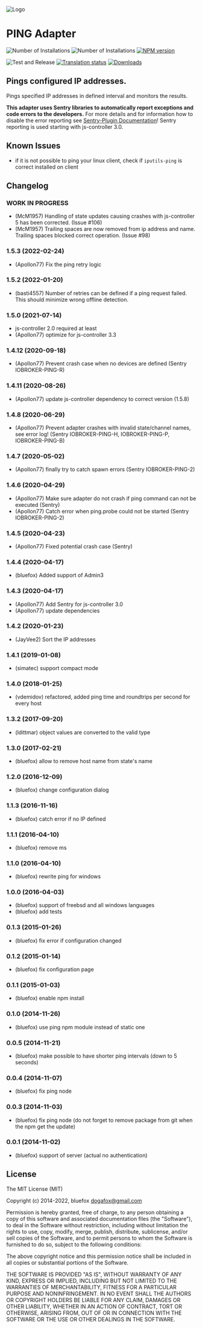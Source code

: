 ![Logo](admin/ping.png)

# PING Adapter

![Number of Installations](http://iobroker.live/badges/ping-installed.svg)
![Number of Installations](http://iobroker.live/badges/ping-stable.svg)
[![NPM version](http://img.shields.io/npm/v/iobroker.ping.svg)](https://www.npmjs.com/package/iobroker.ping)

![Test and Release](https://github.com/ioBroker/ioBroker.ping/workflows/Test%20and%20Release/badge.svg)
[![Translation status](https://weblate.iobroker.net/widgets/adapters/-/ping/svg-badge.svg)](https://weblate.iobroker.net/engage/adapters/?utm_source=widget)
[![Downloads](https://img.shields.io/npm/dm/iobroker.ping.svg)](https://www.npmjs.com/package/iobroker.ping)

## Pings configured IP addresses.

Pings specified IP addresses in defined interval and monitors the results.

**This adapter uses Sentry libraries to automatically report exceptions and code errors to the developers.** For more details and for information how to disable the error reporting see [Sentry-Plugin Documentation](https://github.com/ioBroker/plugin-sentry#plugin-sentry)! Sentry reporting is used starting with js-controller 3.0.

## Known Issues

-   if it is not possible to ping your linux client, check if `iputils-ping` is correct installed on client

<!--
	Placeholder for the next version (at the beginning of the line):
	### __WORK IN PROGRESS__
-->

## Changelog

### **WORK IN PROGRESS**

-   (McM1957) Handling of state updates causing crashes with js-controller 5 has been corrected. (Issue #106)
-   (McM1957) Trailing spaces are now removed from ip address and name. Trailing spaces blocked correct operation. (Issue #98)

### 1.5.3 (2022-02-24)

-   (Apollon77) Fix the ping retry logic

### 1.5.2 (2022-01-20)

-   (basti4557) Number of retries can be defined if a ping request failed. This should minimize wrong offline detection.

### 1.5.0 (2021-07-14)

-   js-controller 2.0 required at least
-   (Apollon77) optimize for js-controller 3.3

### 1.4.12 (2020-09-18)

-   (Apollon77) Prevent crash case when no devices are defined (Sentry IOBROKER-PING-R)

### 1.4.11 (2020-08-26)

-   (Apollon77) update js-controller dependency to correct version (1.5.8)

### 1.4.8 (2020-06-29)

-   (Apollon77) Prevent adapter crashes with invalid state/channel names, see error log! (Sentry IOBROKER-PING-H, IOBROKER-PING-P, IOBROKER-PING-B)

### 1.4.7 (2020-05-02)

-   (Apollon77) finally try to catch spawn errors (Sentry IOBROKER-PING-2)

### 1.4.6 (2020-04-29)

-   (Apollon77) Make sure adapter do not crash if ping command can not be executed (Sentry)
-   (Apollon77) Catch error when ping.probe could not be started (Sentry IOBROKER-PING-2)

### 1.4.5 (2020-04-23)

-   (Apollon77) Fixed potential crash case (Sentry)

### 1.4.4 (2020-04-17)

-   (bluefox) Added support of Admin3

### 1.4.3 (2020-04-17)

-   (Apollon77) Add Sentry for js-controller 3.0
-   (Apollon77) update dependencies

### 1.4.2 (2020-01-23)

-   (JayVee2) Sort the IP addresses

### 1.4.1 (2019-01-08)

-   (simatec) support compact mode

### 1.4.0 (2018-01-25)

-   (vdemidov) refactored, added ping time and roundtrips per second for every host

### 1.3.2 (2017-09-20)

-   (ldittmar) object values are converted to the valid type

### 1.3.0 (2017-02-21)

-   (bluefox) allow to remove host name from state's name

### 1.2.0 (2016-12-09)

-   (bluefox) change configuration dialog

### 1.1.3 (2016-11-16)

-   (bluefox) catch error if no IP defined

### 1.1.1 (2016-04-10)

-   (bluefox) remove ms

### 1.1.0 (2016-04-10)

-   (bluefox) rewrite ping for windows

### 1.0.0 (2016-04-03)

-   (bluefox) support of freebsd and all windows languages
-   (bluefox) add tests

### 0.1.3 (2015-01-26)

-   (bluefox) fix error if configuration changed

### 0.1.2 (2015-01-14)

-   (bluefox) fix configuration page

### 0.1.1 (2015-01-03)

-   (bluefox) enable npm install

### 0.1.0 (2014-11-26)

-   (bluefox) use ping npm module instead of static one

### 0.0.5 (2014-11-21)

-   (bluefox) make possible to have shorter ping intervals (down to 5 seconds)

### 0.0.4 (2014-11-07)

-   (bluefox) fix ping node

### 0.0.3 (2014-11-03)

-   (bluefox) fix ping node (do not forget to remove package from git when the npm get the update)

### 0.0.1 (2014-11-02)

-   (bluefox) support of server (actual no authentication)

## License

The MIT License (MIT)

Copyright (c) 2014-2022, bluefox <dogafox@gmail.com>

Permission is hereby granted, free of charge, to any person obtaining a copy
of this software and associated documentation files (the "Software"), to deal
in the Software without restriction, including without limitation the rights
to use, copy, modify, merge, publish, distribute, sublicense, and/or sell
copies of the Software, and to permit persons to whom the Software is
furnished to do so, subject to the following conditions:

The above copyright notice and this permission notice shall be included in
all copies or substantial portions of the Software.

THE SOFTWARE IS PROVIDED "AS IS", WITHOUT WARRANTY OF ANY KIND, EXPRESS OR
IMPLIED, INCLUDING BUT NOT LIMITED TO THE WARRANTIES OF MERCHANTABILITY,
FITNESS FOR A PARTICULAR PURPOSE AND NONINFRINGEMENT. IN NO EVENT SHALL THE
AUTHORS OR COPYRIGHT HOLDERS BE LIABLE FOR ANY CLAIM, DAMAGES OR OTHER
LIABILITY, WHETHER IN AN ACTION OF CONTRACT, TORT OR OTHERWISE, ARISING FROM,
OUT OF OR IN CONNECTION WITH THE SOFTWARE OR THE USE OR OTHER DEALINGS IN
THE SOFTWARE.
